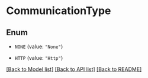# CommunicationType

## Enum


* `NONE` (value: `"None"`)

* `HTTP` (value: `"Http"`)


[[Back to Model list]](../README.md#documentation-for-models) [[Back to API list]](../README.md#documentation-for-api-endpoints) [[Back to README]](../README.md)


